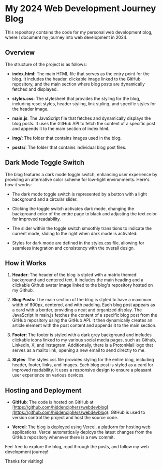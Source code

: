 # My 2024 Web Development Journey Blog

This repository contains the code for my personal web development blog, where I document my journey into web development in 2024.

## Overview

The structure of the project is as follows:

- **index.html**: The main HTML file that serves as the entry point for the blog. It includes the header, clickable image linked to the GitHub repository, and the main section where blog posts are dynamically fetched and displayed.

- **styles.css**: The stylesheet that provides the styling for the blog, including reset styles, header styling, link styling, and specific styles for the header image.

- **main.js**: The JavaScript file that fetches and dynamically displays the blog posts. It uses the GitHub API to fetch the content of a specific post and appends it to the main section of index.html.

- **img/**: The folder that contains images used in the blog.

- **posts/**: The folder that contains individual blog post files.

## Dark Mode Toggle Switch

The blog features a dark mode toggle switch, enhancing user experience by providing an alternative color scheme for low-light environments. Here's how it works:

- The dark mode toggle switch is represented by a button with a light background and a circular slider.

- Clicking the toggle switch activates dark mode, changing the background color of the entire page to black and adjusting the text color for improved readability.

- The slider within the toggle switch smoothly transitions to indicate the current mode, sliding to the right when dark mode is activated.

- Styles for dark mode are defined in the styles.css file, allowing for seamless integration and consistency with the overall design.

## How it Works

1. **Header**: The header of the blog is styled with a matrix themed background and centered text. It includes the main heading and a clickable Github avatar image linked to the blog's repository hosted on my Github.

2. **Blog Posts**: The main section of the blog is styled to have a maximum width of 800px, centered, and with padding. Each blog post appears as a card with a border, providing a neat and organized display. The JavaScript in main.js fetches the content of a specific blog post from the GitHub repository using the GitHub API. It then dynamically creates an article element with the post content and appends it to the main section.

3. **Footer**: The footer is styled with a dark grey background and includes clickable icons linked to my various social media pages, such as Github, LinkedIn, X, and Instagram. Additionally, there is a ProtonMail logo that serves as a mailto link, opening a new email to send directly to me.

4. **Styles**: The styles.css file provides styling for the entire blog, including header, footer, links, and images. Each blog post is styled as a card for improved readability. It uses a responsive design to ensure a pleasant user experience on various devices.

## Hosting and Deployment

- **GitHub**: The code is hosted on GitHub at [https://github.com/hiddenciphers/webdevblog](https://github.com/hiddenciphers/webdevblog). GitHub is used to version control the project and host the source code.

- **Vercel**: The blog is deployed using Vercel, a platform for hosting web applications. Vercel automatically deploys the latest changes from the GitHub repository whenever there is a new commit.

Feel free to explore the blog, read through the posts, and follow my web development journey!

Thanks for visiting!
